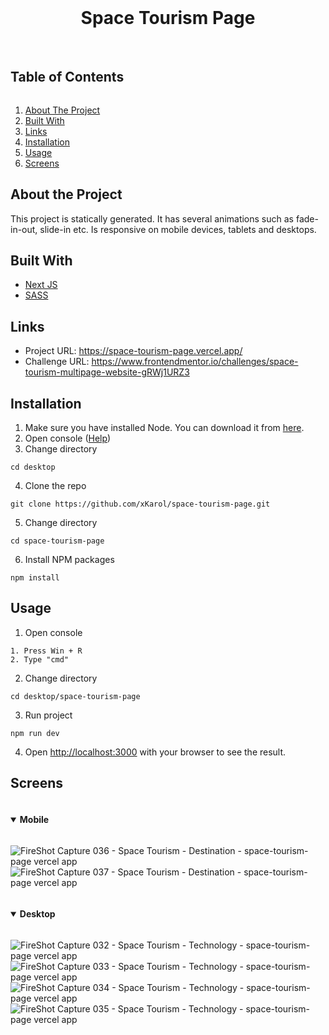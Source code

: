 <center>
<br/>
<h1>Space Tourism Page</h1>
<br/>
</center>
<h2 style="display: inline-block">Table of Contents</h2>
<ol>
    <li><a href="#about-the-project">About The Project</a></li>
    <li><a href="#built-with">Built With</a></li>
    <li><a href="#links">Links</a></li>
    <li><a href="#installation">Installation</a></li>
    <li><a href="#usage">Usage</a></li>
    <li><a href="#screens">Screens</a></li>
</ol>

## About the Project
This project is statically generated. It has several animations such as fade-in-out, slide-in etc. Is responsive on mobile devices, tablets and desktops.

## Built With
* <a href="https://nextjs.org/">Next JS</a>
* <a href="https://sass-lang.com/">SASS</a>


## Links 
- Project URL: https://space-tourism-page.vercel.app/
- Challenge URL: https://www.frontendmentor.io/challenges/space-tourism-multipage-website-gRWj1URZ3

## Installation
1. Make sure you have installed Node. You can download it from [here](https://nodejs.org/en/).
2. Open console ([Help](#usage))
3. Change directory

`cd desktop`

4. Clone the repo

`git clone https://github.com/xKarol/space-tourism-page.git`

5. Change directory

`cd space-tourism-page`

6. Install NPM packages

`npm install`


## Usage
1. Open console

```
1. Press Win + R
2. Type "cmd"
```
2. Change directory

```cd desktop/space-tourism-page```

3. Run project

```npm run dev```

4. Open [http://localhost:3000](http://localhost:3000) with your browser to see the result.

## Screens
<details open="open">
  <summary><h4 style="display: inline-block">Mobile</h2></summary>
  
![FireShot Capture 036 - Space Tourism - Destination - space-tourism-page vercel app](https://user-images.githubusercontent.com/83913433/153771728-d0df55c1-8cdc-421b-9e45-344027c9416f.png)
<br />
![FireShot Capture 037 - Space Tourism - Destination - space-tourism-page vercel app](https://user-images.githubusercontent.com/83913433/153771732-1859d58a-5244-4763-b883-83092bd68224.png)


</details>

<details open="open">
  <summary><h4 style="display: inline-block">Desktop</h2></summary>
  
![FireShot Capture 032 - Space Tourism - Technology - space-tourism-page vercel app](https://user-images.githubusercontent.com/83913433/153771738-eaeac1cc-4c26-42a5-abc2-87bcdd987483.png)
![FireShot Capture 033 - Space Tourism - Technology - space-tourism-page vercel app](https://user-images.githubusercontent.com/83913433/153771752-0b794351-bf1b-4ba4-95fc-0022f90cdf91.png)
![FireShot Capture 034 - Space Tourism - Technology - space-tourism-page vercel app](https://user-images.githubusercontent.com/83913433/153771758-53aa154a-5128-4d61-8271-ed83178c4bbd.png)
![FireShot Capture 035 - Space Tourism - Technology - space-tourism-page vercel app](https://user-images.githubusercontent.com/83913433/153771771-57bffafa-3ede-4371-8f95-58782de70158.png)

</details>